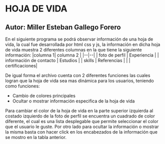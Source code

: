 # HOJA DE VIDA

## Autor: Miller Esteban Gallego Forero

En el siguiente programa se podrá observar información de una hoja de vida, la cual fue desarrollada por html css y js, la información en dicha hoja de vida muestra 2 diferentes columnas en la que tiene la siguiente información:
|columna 1| columna 2  |
|--|--|
| foto de perfil | Experiencia |
| información de contacto | Estudios |
| skills | Referencias |
|  | certificaciones|

De igual forma el archivo cuenta con 2 diferentes funciones las cuales logran que la hoja de vida sea mas dinámica para los usuarios, teniendo como funciones:

 - Cambio de colores principales
 - Ocultar o mostrar información especifica de la hoja de vida

Para cambiar el color de la hoja de vida en la parte superior izquierda al costado izquierdo de la foto de perfil se encuentra un cuadrado de color diferente, el cual es una lista desplegable que permite seleccionar el color que el usuario le guste.
Por otro lado para ocultar la información o mostrar la misma basta con hacer click en los encabezados de la información que se mostro en la tabla anterior.
